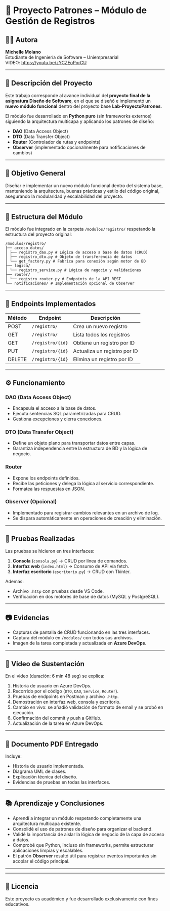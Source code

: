 # 🐍 Proyecto Patrones – Módulo de Gestión de Registros

## 👩‍💻 Autora
**Michelle Molano**  
Estudiante de Ingeniería de Software – Uniempresarial  
VIDEO: https://youtu.be/zYCZEoPorCU 

---

## 📌 Descripción del Proyecto
Este trabajo corresponde al avance individual del **proyecto final de la asignatura Diseño de Software**, en el que se diseñó e implementó un **nuevo módulo funcional** dentro del proyecto base **Lab-ProyectoPatrones**.  

El módulo fue desarrollado en **Python puro** (sin frameworks externos) siguiendo la arquitectura multicapa y aplicando los patrones de diseño:
- **DAO** (Data Access Object)  
- **DTO** (Data Transfer Object)  
- **Router** (Controlador de rutas y endpoints)  
- **Observer** (implementado opcionalmente para notificaciones de cambios)

---

## 🎯 Objetivo General
Diseñar e implementar un nuevo módulo funcional dentro del sistema base, manteniendo la arquitectura, buenas prácticas y estilo del código original, asegurando la modularidad y escalabilidad del proyecto.

---

## 🧱 Estructura del Módulo

El módulo fue integrado en la carpeta `/modulos/registro/` respetando la estructura del proyecto original:

````
/modulos/registro/
├── acceso_datos/
│ ├── registro_dao.py # Lógica de acceso a base de datos (CRUD)
│ ├── registro_dto.py # Objeto de transferencia de datos
│ └── get_factory.py # Fabrica para conexión según motor de BD
├── logica/
│ └── registro_service.py # Lógica de negocio y validaciones
├── router/
│ └── registro_router.py # Endpoints de la API REST
└── notificaciones/ # Implementación opcional de Observer
`````

---

## 🔌 Endpoints Implementados

| Método | Endpoint                 | Descripción |
|--------|--------------------------|-------------|
| POST   | `/registro/`              | Crea un nuevo registro |
| GET    | `/registro/`              | Lista todos los registros |
| GET    | `/registro/{id}`          | Obtiene un registro por ID |
| PUT    | `/registro/{id}`          | Actualiza un registro por ID |
| DELETE | `/registro/{id}`          | Elimina un registro por ID |

---

## ⚙️ Funcionamiento

### **DAO (Data Access Object)**
- Encapsula el acceso a la base de datos.
- Ejecuta sentencias SQL parametrizadas para CRUD.
- Gestiona excepciones y cierra conexiones.

### **DTO (Data Transfer Object)**
- Define un objeto plano para transportar datos entre capas.
- Garantiza independencia entre la estructura de BD y la lógica de negocio.

### **Router**
- Expone los endpoints definidos.
- Recibe las peticiones y delega la lógica al servicio correspondiente.
- Formatea las respuestas en JSON.

### **Observer (Opcional)**
- Implementado para registrar cambios relevantes en un archivo de log.
- Se dispara automáticamente en operaciones de creación y eliminación.

---

## 🧪 Pruebas Realizadas
Las pruebas se hicieron en tres interfaces:

1. **Consola** (`consola.py`) → CRUD por línea de comandos.
2. **Interfaz web** (`index.html`) → Consumo de API vía fetch.
3. **Interfaz escritorio** (`escritorio.py`) → CRUD con Tkinter.

Además:
- Archivo `.http` con pruebas desde VS Code.
- Verificación en dos motores de base de datos (MySQL y PostgreSQL).

---

## 📷 Evidencias
- Capturas de pantalla de CRUD funcionando en las tres interfaces.
- Captura del módulo en `/modulos/` con todos sus archivos.
- Imagen de la tarea completada y actualizada en **Azure DevOps**.

---

## 🎥 Video de Sustentación
En el video (duración: 6 min 48 seg) se explica:
1. Historia de usuario en Azure DevOps.
2. Recorrido por el código (`DTO`, `DAO`, `Service`, `Router`).
3. Pruebas de endpoints en Postman y archivo `.http`.
4. Demostración en interfaz web, consola y escritorio.
5. Cambio en vivo: se añadió validación de formato de email y se probó en ejecución.
6. Confirmación del commit y push a GitHub.
7. Actualización de la tarea en Azure DevOps.

---

## 📄 Documento PDF Entregado
Incluye:
- Historia de usuario implementada.
- Diagrama UML de clases.
- Explicación técnica del diseño.
- Evidencias de pruebas en todas las interfaces.

---

## 📚 Aprendizaje y Conclusiones
- Aprendí a integrar un módulo respetando completamente una arquitectura multicapa existente.
- Consolidé el uso de patrones de diseño para organizar el backend.
- Validé la importancia de aislar la lógica de negocio de la capa de acceso a datos.
- Comprobé que Python, incluso sin frameworks, permite estructurar aplicaciones limpias y escalables.
- El patrón **Observer** resultó útil para registrar eventos importantes sin acoplar el código principal.

---

---

## 📜 Licencia
Este proyecto es académico y fue desarrollado exclusivamente con fines educativos.
